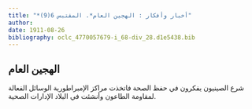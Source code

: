 ```yaml
---
title: "*أخبار وأفكار : الهجين العام*. المقتبس 6(9)"
author: 
date: 1911-08-26
bibliography: oclc_4770057679-i_68-div_28.d1e5438.bib
---
```




##  الهجين العام 


 شرع الصينيون يفكرون في حفظ الصحة فاتخذت مراكز الإمبراطورية الوسائل الفعالة لمقاومة الطاعون وأنشئت في البلاد الإدارات الصحية. 

